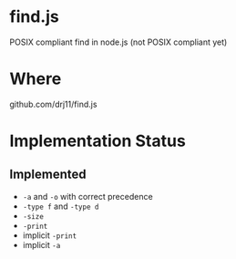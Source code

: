# find.js

POSIX compliant find in node.js (not POSIX
compliant yet)

# Where

github.com/drj11/find.js

# Implementation Status

## Implemented

* `-a` and `-o` with correct precedence
* `-type f` and `-type d`
* `-size`
* `-print`
* implicit `-print`
* implicit `-a`
